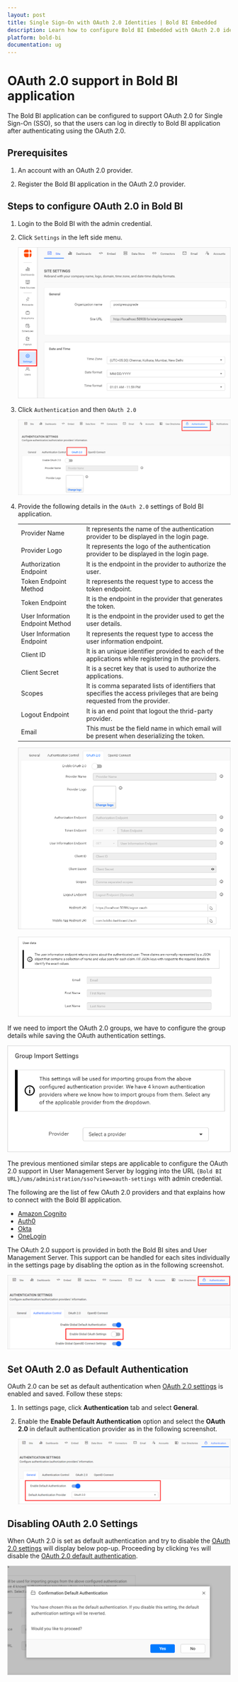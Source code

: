 ```yaml
---
layout: post
title: Single Sign-On with OAuth 2.0 Identities | Bold BI Embedded
description: Learn how to configure Bold BI Embedded with OAuth 2.0 identity provider for Single Sign-on authentication using OAuth 2.0.
platform: bold-bi
documentation: ug
---
```


# OAuth 2.0 support in Bold BI application 

The Bold BI application can be configured to support OAuth 2.0 for Single Sign-On (SSO), so that the users can log in directly to Bold BI application after authenticating using the OAuth 2.0.

## Prerequisites

1. An account with an OAuth 2.0 provider.

2. Register the Bold BI application in the OAuth 2.0 provider.

## Steps to configure OAuth 2.0 in Bold BI

1. Login to the Bold BI with the admin credential.

2. Click `Settings` in the left side menu.

    ![Settings](/static/assets/embedded/site-administration/oauth-support/images/settings.png)

3. Click `Authentication` and then `OAuth 2.0`

    ![Authentication settings](/static/assets/embedded/site-administration/oauth-support/images/authentication-settings.png)

4. Provide the following details in the `OAuth 2.0` settings of Bold BI application.

    <table>

    <tr>
    <td>Provider Name</td>
    <td>It represents the name of the authentication provider to be displayed in the login page.</td>
    </tr>

    <tr>
    <td>Provider Logo</td>
    <td>It represents the logo of the authentication provider to be displayed in the login page.</td>
    </tr>

    <tr>
    <td>Authorization Endpoint</td>
    <td>It is the endpoint in the provider to authorize the user.</td>
    </tr>

    <tr>
    <td>Token Endpoint Method</td>
    <td>It represents the request type to access the token endpoint.</td>
    </tr>

    <tr>
    <td>Token Endpoint</td>
    <td>It is the endpoint in the provider that generates the token.</td>
    </tr>

    <tr>
    <td>User Information Endpoint Method</td>
    <td>It is the endpoint in the provider used to get the user details.</td>
    </tr>

    <tr>
    <td>User Information Endpoint</td>
    <td>It represents the request type to access the user information endpoint.</td>
    </tr>

    <tr>
    <td>Client ID</td>
    <td>It is an unique identifier provided to each of the applications while registering in the providers.</td>
    </tr>

    <tr>
    <td>Client Secret</td>
    <td>It is a secret key that is used to authorize the applications.</td>
    </tr>

    <tr>
    <td>Scopes</td>
    <td>It is comma separated lists of identifiers that specifies the access privileges that are being requested from the provider.</td>
    </tr>

    <tr>
    <td>Logout Endpoint</td>
    <td>It is an end point that logout the thrid-party provider.</td>
    
    </tr>

    <tr>
    <td>Email</td>
    <td>This must be the field name in which email will be present when deserializing the token.</td>
    </tr>

    </table>

    ![OAuth settings](/static/assets/embedded/site-administration/oauth-support/images/OAuth-settings.png)

    ![OAuth user data](/static/assets/embedded/site-administration/oauth-support/images/OAuth-user-data.png)

If we need to import the OAuth 2.0 groups, we have to configure the group details while saving the OAuth authentication settings.

  ![OAuth Group setting](/static/assets/embedded/site-administration/oauth-support/images/OAuth-group-settings.png)

The previous mentioned similar steps are applicable to configure the OAuth 2.0 support in User Management Server by logging into the URL `{Bold BI URL}/ums/administration/sso?view=oauth-settings` with admin credential.

The following are the list of few OAuth 2.0 providers and that explains how to connect with the Bold BI application. 

* [Amazon Cognito](/embedded-bi/site-administration/sso/oauth-2.0-support/amazon-cognito/)
* [Auth0](/embedded-bi/site-administration/sso/oauth-2.0-support/auth0/)
* [Okta](/embedded-bi/site-administration/sso/oauth-2.0-support/okta/)
* [OneLogin](/embedded-bi/site-administration/sso/oauth-2.0-support/onelogin/)

The OAuth 2.0 support is provided in both the Bold BI sites and User Management Server. This support can be handled for each sites individually in the settings page by disabling the option as in the following screenshot.

![Enable OAuth support](/static/assets/embedded/site-administration/oauth-support/images/EnableOAuth.png)

## Set OAuth 2.0 as Default Authentication
OAuth 2.0 can be set as default authentication when [OAuth 2.0 settings](/embedded-bi/site-administration/sso/oauth-2.0-support/#steps-to-configure-oauth-20-in-bold-bi) is enabled and saved. Follow these steps:

1. In settings page, click **Authentication** tab and select **General**.

2. Enable the **Enable Default Authentication** option and select the **OAuth 2.0** in default authentication provider as in the following screenshot.

    ![Enable OAuth Default Authentication](/static/assets/embedded/site-administration/oauth-support/images/oauth-default-authentication.png)

## Disabling OAuth 2.0 Settings

When OAuth 2.0 is set as default authentication and try to disable the [OAuth 2.0 settings](/embedded-bi/site-administration/sso/oauth-2.0-support/#steps-to-configure-oauth-20-in-bold-bi) will display below pop-up. Proceeding by clicking `Yes` will disable the [OAuth 2.0 default authentication](/embedded-bi/site-administration/sso/oauth-2.0-support/#set-oauth-20-as-default-authentication).

![Disable Default Authentication](/static/assets/embedded/site-administration/images/disable-default-authentication.png)

<!---
## Bypassing OAuth 2.0 Authentication

Use the following custom login URL to login as normal user that is not from OAuth, when [OAuth 2.0 default authentication](/embedded-bi/site-administration/sso/oauth-2.0-support/#set-oauth-20-as-default-authentication) is enabled.

>{Bold server URL}/bi/site/{tenant-name}/login?use_default_authentication=false
-->